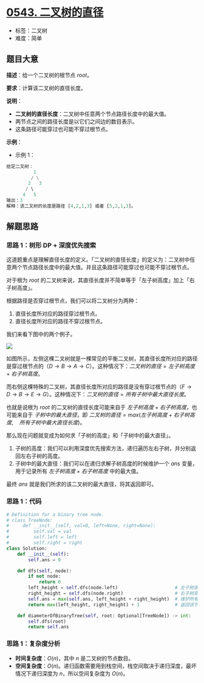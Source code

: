 # [0543. 二叉树的直径](https://leetcode.cn/problems/diameter-of-binary-tree/)

- 标签：二叉树
- 难度：简单

## 题目大意

**描述**：给一个二叉树的根节点 $root$。

**要求**：计算该二叉树的直径长度。

**说明**：

- **二叉树的直径长度**：二叉树中任意两个节点路径长度中的最大值。
- 两节点之间的路径长度是以它们之间边的数目表示。
- 这条路径可能穿过也可能不穿过根节点。

**示例**：

- 示例 1：

```Python
给定二叉树：
          1
         / \
        2   3
       / \     
      4   5    
输出：3
解释：该二叉树的长度是路径 [4,2,1,3] 或者 [5,2,1,3]。
```

## 解题思路

### 思路 1：树形 DP + 深度优先搜索

这道题重点是理解直径长度的定义。「二叉树的直径长度」的定义为：二叉树中任意两个节点路径长度中的最大值。并且这条路径可能穿过也可能不穿过根节点。

对于根为 $root$ 的二叉树来说，其直径长度并不简单等于「左子树高度」加上「右子树高度」。

根据路径是否穿过根节点，我们可以将二叉树分为两种：

1. 直径长度所对应的路径穿过根节点。
2. 直径长度所对应的路径不穿过根节点。

我们来看下图中的两个例子。

![](https://qcdn.itcharge.cn/images/20230427111005.png)

如图所示，左侧这棵二叉树就是一棵常见的平衡二叉树，其直径长度所对应的路径是穿过根节点的（$D\rightarrow B \rightarrow A \rightarrow C$）。这种情况下：$二叉树的直径 = 左子树高度 + 右子树高度$。

而右侧这棵特殊的二叉树，其直径长度所对应的路径是没有穿过根节点的（$F \rightarrow D \rightarrow B \rightarrow E \rightarrow G$）。这种情况下：$二叉树的直径 = 所有子树中最大直径长度$。

也就是说根为 $root$ 的二叉树的直径长度可能来自于  $左子树高度 + 右子树高度$，也可能来自于 $子树中的最大直径$，即 $二叉树的直径 = max(左子树高度 + 右子树高度, \quad 所有子树中最大直径长度)$。

那么现在问题就变成为如何求「子树的高度」和「子树中的最大直径」。

1. 子树的高度：我们可以利用深度优先搜索方法，递归遍历左右子树，并分别返回左右子树的高度。
2. 子树中的最大直径：我们可以在递归求解子树高度的时候维护一个 $ans$ 变量，用于记录所有 $左子树高度 + 右子树高度$ 中的最大值。

最终 $ans$ 就是我们所求的该二叉树的最大直径，将其返回即可。

### 思路 1：代码

```Python
# Definition for a binary tree node.
# class TreeNode:
#     def __init__(self, val=0, left=None, right=None):
#         self.val = val
#         self.left = left
#         self.right = right
class Solution:
    def __init__(self):
        self.ans = 0

    def dfs(self, node):
        if not node:
            return 0
        left_height = self.dfs(node.left)                     # 左子树高度
        right_height = self.dfs(node.right)                   # 右子树高度
        self.ans = max(self.ans, left_height + right_height)  # 维护所有路径中的最大直径
        return max(left_height, right_height) + 1             # 返回该节点的高度 = 左右子树最大高度 + 1

    def diameterOfBinaryTree(self, root: Optional[TreeNode]) -> int:
        self.dfs(root)
        return self.ans
```

### 思路 1：复杂度分析

- **时间复杂度**：$O(n)$，其中 $n$ 是二叉树的节点数目。
- **空间复杂度**：$O(n)$。递归函数需要用到栈空间，栈空间取决于递归深度，最坏情况下递归深度为 $n$，所以空间复杂度为 $O(n)$。

